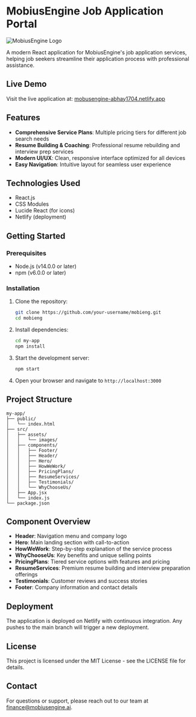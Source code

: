 # MobiusEngine Job Application Portal

![MobiusEngine Logo](./my-app/src/assets/images/logo.svg)

A modern React application for MobiusEngine's job application services, helping job seekers streamline their application process with professional assistance.

## Live Demo

Visit the live application at: [mobusengine-abhay1704.netlify.app](https://mobusengine-abhay1704.netlify.app)

## Features

- **Comprehensive Service Plans**: Multiple pricing tiers for different job search needs
- **Resume Building & Coaching**: Professional resume rebuilding and interview prep services
- **Modern UI/UX**: Clean, responsive interface optimized for all devices
- **Easy Navigation**: Intuitive layout for seamless user experience

## Technologies Used

- React.js
- CSS Modules
- Lucide React (for icons)
- Netlify (deployment)

## Getting Started

### Prerequisites

- Node.js (v14.0.0 or later)
- npm (v6.0.0 or later)

### Installation

1. Clone the repository:
   ```bash
   git clone https://github.com/your-username/mobieng.git
   cd mobieng
   ```

2. Install dependencies:
   ```bash
   cd my-app
   npm install
   ```

3. Start the development server:
   ```bash
   npm start
   ```

4. Open your browser and navigate to `http://localhost:3000`

## Project Structure

```
my-app/
├── public/
│   └── index.html
├── src/
│   ├── assets/
│   │   └── images/
│   ├── components/
│   │   ├── Footer/
│   │   ├── Header/
│   │   ├── Hero/
│   │   ├── HowWeWork/
│   │   ├── PricingPlans/
│   │   ├── ResumeServices/
│   │   ├── Testimonials/
│   │   └── WhyChooseUs/
│   ├── App.jsx
│   └── index.js
└── package.json
```

## Component Overview

- **Header**: Navigation menu and company logo
- **Hero**: Main landing section with call-to-action
- **HowWeWork**: Step-by-step explanation of the service process
- **WhyChooseUs**: Key benefits and unique selling points
- **PricingPlans**: Tiered service options with features and pricing
- **ResumeServices**: Premium resume building and interview preparation offerings
- **Testimonials**: Customer reviews and success stories
- **Footer**: Company information and contact details

## Deployment

The application is deployed on Netlify with continuous integration. Any pushes to the main branch will trigger a new deployment.

## License

This project is licensed under the MIT License - see the LICENSE file for details.

## Contact

For questions or support, please reach out to our team at finance@mobiusengine.ai.

